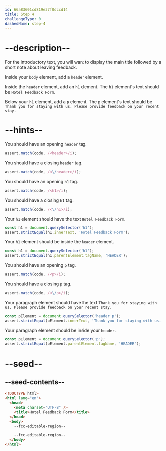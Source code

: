 ```yaml
---
id: 66a83601cd819e37f0dccd14
title: Step 4
challengeType: 0
dashedName: step-4
---
```


# --description--

For the introductory text, you will want to display the main title followed by a short note about leaving feedback.

Inside your `body` element, add a `header` element.

Inside the `header` element, add an `h1` element. The `h1` element's text should be `Hotel Feedback Form`.

Below your `h1` element, add a `p` element. The `p` element's text should be `Thank you for staying with us. Please provide feedback on your recent stay.`

# --hints--

You should have an opening `header` tag.

```js
assert.match(code, /<header>/i);
```

You should have a closing `header` tag.

```js
assert.match(code, /<\/header>/i);
```

You should have an opening `h1` tag.

```js
assert.match(code, /<h1>/i);
```

You should have a closing `h1` tag.

```js
assert.match(code, /<\/h1>/i);
```

Your `h1` element should have the text `Hotel Feedback Form`.

```js
const h1 = document.querySelector('h1');
assert.strictEqual(h1.innerText, 'Hotel Feedback Form');
```

Your `h1` element should be inside the `header` element.

```js
const h1 = document.querySelector('h1');
assert.strictEqual(h1.parentElement.tagName, 'HEADER');
```

You should have an opening `p` tag.

```js
assert.match(code, /<p>/i);
```

You should have a closing `p` tag.

```js
assert.match(code, /<\/p>/i);
```

Your paragraph element should have the text `Thank you for staying with us. Please provide feedback on your recent stay.`

```js
const pElement = document.querySelector('header p');
assert.strictEqual(pElement.innerText, 'Thank you for staying with us. Please provide feedback on your recent stay.');
```

Your paragraph element should be inside your `header`.

```js
const pElement = document.querySelector('p');
assert.strictEqual(pElement.parentElement.tagName, 'HEADER');
```


# --seed--

## --seed-contents--

```html
<!DOCTYPE html>
<html lang="en">
  <head>
    <meta charset="UTF-8" />
    <title>Hotel Feedback Form</title>
  </head>
  <body>
    --fcc-editable-region--

    --fcc-editable-region--
  </body>
</html>
```
